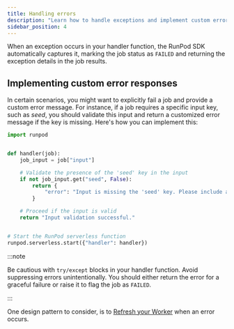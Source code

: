 ```yaml
---
title: Handling errors
description: "Learn how to handle exceptions and implement custom error responses in your RunPod SDK handler function, including how to validate input and return customized error messages."
sidebar_position: 4
---
```


When an exception occurs in your handler function, the RunPod SDK automatically captures it, marking the job status as `FAILED` and returning the exception details in the job results.

## Implementing custom error responses

In certain scenarios, you might want to explicitly fail a job and provide a custom error message. For instance, if a job requires a specific input key, such as _seed_, you should validate this input and return a customized error message if the key is missing. Here's how you can implement this:

```python
import runpod


def handler(job):
    job_input = job["input"]

    # Validate the presence of the 'seed' key in the input
    if not job_input.get("seed", False):
        return {
            "error": "Input is missing the 'seed' key. Please include a seed and retry your request."
        }

    # Proceed if the input is valid
    return "Input validation successful."


# Start the RunPod serverless function
runpod.serverless.start({"handler": handler})
```

:::note

Be cautious with `try/except` blocks in your handler function. Avoid suppressing errors unintentionally. You should either return the error for a graceful failure or raise it to flag the job as `FAILED`.

:::

One design pattern to consider, is to [Refresh your Worker](/serverless/handlers/handler-additional-controls#refresh-worker) when an error occurs.
